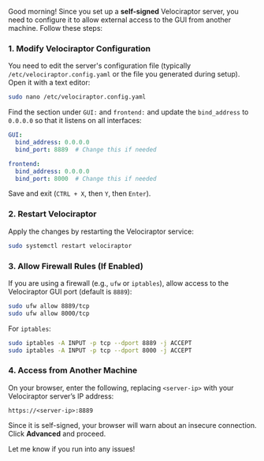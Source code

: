 Good morning! Since you set up a **self-signed** Velociraptor server, you need to configure it to allow external access to the GUI from another machine. Follow these steps:

### 1. **Modify Velociraptor Configuration**  
You need to edit the server's configuration file (typically `/etc/velociraptor.config.yaml` or the file you generated during setup). Open it with a text editor:
```bash
sudo nano /etc/velociraptor.config.yaml
```
Find the section under `GUI:` and `frontend:` and update the `bind_address` to `0.0.0.0` so that it listens on all interfaces:
```yaml
GUI:
  bind_address: 0.0.0.0
  bind_port: 8889  # Change this if needed

frontend:
  bind_address: 0.0.0.0
  bind_port: 8000  # Change this if needed
```
Save and exit (`CTRL + X`, then `Y`, then `Enter`).

### 2. **Restart Velociraptor**  
Apply the changes by restarting the Velociraptor service:
```bash
sudo systemctl restart velociraptor
```

### 3. **Allow Firewall Rules (If Enabled)**  
If you are using a firewall (e.g., `ufw` or `iptables`), allow access to the Velociraptor GUI port (default is `8889`):
```bash
sudo ufw allow 8889/tcp
sudo ufw allow 8000/tcp
```
For `iptables`:
```bash
sudo iptables -A INPUT -p tcp --dport 8889 -j ACCEPT
sudo iptables -A INPUT -p tcp --dport 8000 -j ACCEPT
```

### 4. **Access from Another Machine**  
On your browser, enter the following, replacing `<server-ip>` with your Velociraptor server’s IP address:
```
https://<server-ip>:8889
```
Since it is self-signed, your browser will warn about an insecure connection. Click **Advanced** and proceed.

Let me know if you run into any issues!
